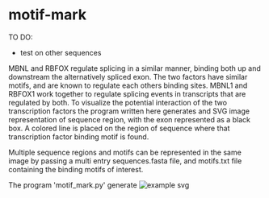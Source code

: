 # motif-mark

TO DO:

 - test on other sequences

MBNL and RBFOX regulate splicing in a similar manner, binding both up and downstream the alternatively spliced exon. The two factors have similar motifs, and are known to regulate each others binding sites. MBNL1 and RBFOX1 work together to regulate splicing events in transcripts that are regulated by both. To visualize the potential interaction of the two transcription factors the program written here generates and SVG image representation of sequence region, with the exon represented as a black box. A colored line is placed on the region of sequence where that transcription factor binding motif is found. 

Multiple sequence regions and motifs can be represented in the same image by passing a multi entry sequences.fasta file, and motifs.txt file containing the binding motifs of interest. 

The program 'motif_mark.py' generate
![example svg](https://github.com/jakevc/motif-mark/blob/master/example.svg)



